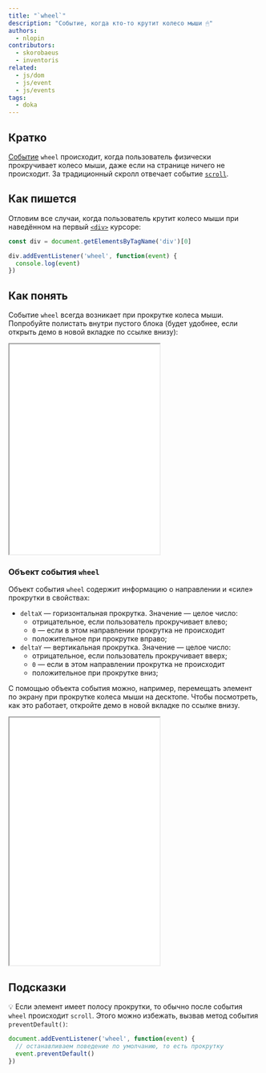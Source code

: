 ```yaml
---
title: "`wheel`"
description: "Событие, когда кто-то крутит колесо мыши 🖱"
authors:
  - nlopin
contributors:
  - skorobaeus
  - inventoris
related:
  - js/dom
  - js/event
  - js/events
tags:
  - doka
---
```


## Кратко

[Событие](/js/events/) `wheel` происходит, когда пользователь физически прокручивает колесо мыши, даже если на странице ничего не происходит. За традиционный скролл отвечает событие [`scroll`](/js/element-scroll/).

## Как пишется

Отловим все случаи, когда пользователь крутит колесо мыши при наведённом на первый [`<div>`](/html/div/) курсоре:

```js
const div = document.getElementsByTagName('div')[0]

div.addEventListener('wheel', function(event) {
  console.log(event)
})
```

## Как понять

Событие `wheel` всегда возникает при прокрутке колеса мыши. Попробуйте полистать внутри пустого блока (будет удобнее, если открыть демо в новой вкладке по ссылке внизу):

<iframe title="Событие wheel" src="demos/basic/" height="420"></iframe>

### Объект события `wheel`

Объект события `wheel` содержит информацию о направлении и «силе» прокрутки в свойствах:

- `deltaX` — горизонтальная прокрутка. Значение — целое число:
    - отрицательное, если пользователь прокручивает влево;
    - `0` — если в этом направлении прокрутка не происходит
    - положительное при прокрутке вправо;
- `deltaY` — вертикальная прокрутка. Значение — целое число:
    - отрицательное, если пользователь прокручивает вверх;
    - `0` — если в этом направлении прокрутка не происходит
    - положительное при прокрутке вниз;

С помощью объекта события можно, например, перемещать элемент по экрану при прокрутке колеса мыши на десктопе. Чтобы посмотреть, как это работает, откройте демо в новой вкладке по ссылке внизу.

<iframe title="Перемещение элемента при прокрутке" src="demos/wheel-move/" height="495"></iframe>

## Подсказки

💡 Если элемент имеет полосу прокрутки, то обычно после события `wheel` происходит `scroll`. Этого можно избежать, вызвав метод события `preventDefault()`:

```js
document.addEventListener('wheel', function(event) {
  // останавливаем поведение по умолчанию, то есть прокрутку
  event.preventDefault()
})
```
